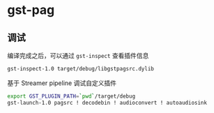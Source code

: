 # gst-pag

## 调试

编译完成之后，可以通过 `gst-inspect` 查看插件信息

```sh
gst-inspect-1.0 target/debug/libgstpagsrc.dylib
```

基于 Streamer pipeline 调试自定义插件

```sh
export GST_PLUGIN_PATH=`pwd`/target/debug
gst-launch-1.0 pagsrc ! decodebin ! audioconvert ! autoaudiosink
```